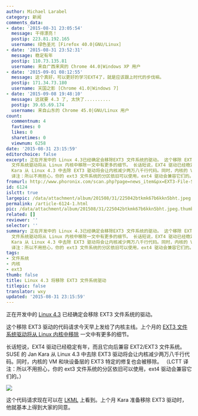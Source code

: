 ```yaml
---
author: Michael Larabel
category: 新闻
comments_data:
- date: '2015-08-31 23:05:54'
  message: 干得漂亮！
  postip: 223.81.192.165
  username: 绿色圣光 [Firefox 40.0|GNU/Linux]
- date: '2015-08-31 23:52:31'
  message: 稳定有年
  postip: 110.73.135.81
  username: 来自广西来宾的 Chrome 44.0|Windows XP 用户
- date: '2015-09-01 08:12:55'
  message: 这个真好，可以更好的学习EXT4了，就是应该跟上时代的步伐嘛。
  postip: 171.34.73.180
  username: 天国之影 [Chrome 41.0|Windows 7]
- date: '2015-09-08 19:48:10'
  message: 这就要 4.3 了, 太快了..........
  postip: 39.65.69.174
  username: 来自山东的 Chrome 45.0|GNU/Linux 用户
count:
  commentnum: 4
  favtimes: 0
  likes: 0
  sharetimes: 0
  viewnum: 6258
date: '2015-08-31 23:15:59'
editorchoice: false
excerpt: 正在开发中的 Linux 4.3已经确定会移除EXT3 文件系统的驱动。 这个移除 EXT3 驱动的代码请求今天早上发给了内核主线。上个月的EXT3
  文件系统驱动将从 Linux 内核中移除一文中有更多的细节。 长话短说，EXT4 驱动已经稳定有年，而且它向后兼容 EXT2/EXT3 文件系统。SUSE 的Jan
  Kara 从 Linux 4.3 中去除 EXT3 驱动将会让内核减少两万八千行代码。同时，内核的 VM 和块设备层的 EXT3 特定的修复也会被移除。 （LCTT
  译注：所以不用担心，你的 ext3 文件系统的分区依旧可以使用，ext4 驱动会兼容它们的。）  这个代码请求现在可以在LKML上看
fromurl: http://www.phoronix.com/scan.php?page=news_item&px=EXT3-File-System-Drop-4.3
id: 6124
islctt: true
largepic: /data/attachment/album/201508/31/225042btkmk67b6kkn5bht.jpeg
permalink: /article-6124-1.html
pic: /data/attachment/album/201508/31/225042btkmk67b6kkn5bht.jpeg.thumb.jpg
related: []
reviewer: ''
selector: ''
summary: 正在开发中的 Linux 4.3已经确定会移除EXT3 文件系统的驱动。 这个移除 EXT3 驱动的代码请求今天早上发给了内核主线。上个月的EXT3
  文件系统驱动将从 Linux 内核中移除一文中有更多的细节。 长话短说，EXT4 驱动已经稳定有年，而且它向后兼容 EXT2/EXT3 文件系统。SUSE 的Jan
  Kara 从 Linux 4.3 中去除 EXT3 驱动将会让内核减少两万八千行代码。同时，内核的 VM 和块设备层的 EXT3 特定的修复也会被移除。 （LCTT
  译注：所以不用担心，你的 ext3 文件系统的分区依旧可以使用，ext4 驱动会兼容它们的。）  这个代码请求现在可以在LKML上看
tags:
- 文件系统
- 内核
- ext3
thumb: false
title: Linux 4.3 将移除 EXT3 文件系统驱动
titlepic: false
translator: wxy
updated: '2015-08-31 23:15:59'
---
```


正在开发中的 [Linux 4.3](http://www.phoronix.com/scan.php?page=search&q=Linux+4.3) 已经确定会移除 EXT3 文件系统的驱动。


这个移除 EXT3 驱动的代码请求今天早上发给了内核主线。上个月的 [EXT3 文件系统驱动将从 Linux 内核中移除](http://www.phoronix.com/scan.php?page=news_item&px=Linux-Kernel-Dropping-EXT3) 一文中有更多的细节。


长话短说，EXT4 驱动已经稳定有年，而且它向后兼容 EXT2/EXT3 文件系统。SUSE 的 Jan Kara 从 Linux 4.3 中去除 EXT3 驱动将会让内核减少两万八千行代码。同时，内核的 VM 和块设备层的 EXT3 特定的修复也会被移除。 （LCTT 译注：所以不用担心，你的 ext3 文件系统的分区依旧可以使用，ext4 驱动会兼容它们的。）


![](/data/attachment/album/201508/31/225042btkmk67b6kkn5bht.jpeg)


这个代码请求现在可以在 [LKML](https://lkml.org/lkml/2015/8/31/22) 上看到。上个月 Kara 准备移除 EXT3 驱动时，他就基本上得到大家的同意。